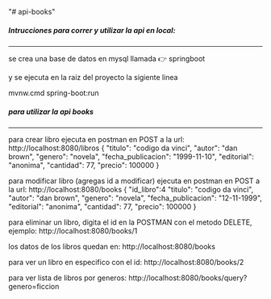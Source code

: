 "# api-books"

##### Intrucciones para correr y utilizar la api en local:

---

se crea una base de datos en mysql llamada 👉 springboot

y se ejecuta en la raiz del proyecto la sigiente linea

mvnw.cmd spring-boot:run

##### para utilizar la api books

---

para crear libro ejecuta en postman en POST a la url: http://localhost:8080/libros
{
"titulo": "codigo da vinci",
"autor": "dan brown",
"genero": "novela",
"fecha_publicacion": "1999-11-10",
"editorial": "anonima",
"cantidad": 77,
"precio": 100000
}

para modificar libro (agregas id a modificar) ejecuta en postman en POST a la url: http://localhost:8080/books
{
"id_libro":4
"titulo": "codigo da vinci",
"autor": "dan brown",
"genero": "novela",
"fecha_publicacion": "12-11-1999",
"editorial": "anonima",
"cantidad": 77,
"precio": 100000
}

para eliminar un libro, digita el id en la POSTMAN con el metodo DELETE, ejemplo: http://localhost:8080/books/1

los datos de los libros quedan en: http://localhost:8080/books

para ver un libro en especifico con el id: http://localhost:8080/books/2

para ver lista de libros por generos: http://localhost:8080/books/query?genero=ficcion

